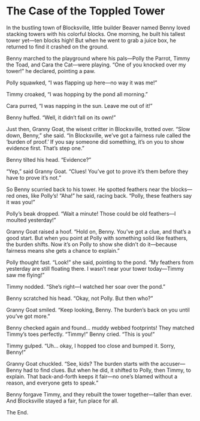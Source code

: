 # The Case of the Toppled Tower

In the bustling town of Blocksville, little builder Beaver named Benny loved stacking towers with his colorful blocks. One morning, he built his tallest tower yet—ten blocks high! But when he went to grab a juice box, he returned to find it crashed on the ground.

Benny marched to the playground where his pals—Polly the Parrot, Timmy the Toad, and Cara the Cat—were playing. “One of you knocked over my tower!” he declared, pointing a paw.

Polly squawked, “I was flapping up here—no way it was me!”

Timmy croaked, “I was hopping by the pond all morning.”

Cara purred, “I was napping in the sun. Leave me out of it!”

Benny huffed. “Well, it didn’t fall on its own!”

Just then, Granny Goat, the wisest critter in Blocksville, trotted over. “Slow down, Benny,” she said. “In Blocksville, we’ve got a fairness rule called the ‘burden of proof.’ If you say someone did something, it’s on you to show evidence first. That’s step one.”

Benny tilted his head. “Evidence?”

“Yep,” said Granny Goat. “Clues! You’ve got to prove it’s them before they have to prove it’s not.”

So Benny scurried back to his tower. He spotted feathers near the blocks—red ones, like Polly’s! “Aha!” he said, racing back. “Polly, these feathers say it was you!”

Polly’s beak dropped. “Wait a minute! Those could be old feathers—I moulted yesterday!”

Granny Goat raised a hoof. “Hold on, Benny. You’ve got a clue, and that’s a good start. But when you point at Polly with something solid like feathers, the burden shifts. Now it’s on Polly to show she didn’t do it—because fairness means she gets a chance to explain.”

Polly thought fast. “Look!” she said, pointing to the pond. “My feathers from yesterday are still floating there. I wasn’t near your tower today—Timmy saw me flying!”

Timmy nodded. “She’s right—I watched her soar over the pond.”

Benny scratched his head. “Okay, not Polly. But then who?”

Granny Goat smiled. “Keep looking, Benny. The burden’s back on you until you’ve got more.”

Benny checked again and found… muddy webbed footprints! They matched Timmy’s toes perfectly. “Timmy!” Benny cried. “This is you!”

Timmy gulped. “Uh… okay, I hopped too close and bumped it. Sorry, Benny!”

Granny Goat chuckled. “See, kids? The burden starts with the accuser—Benny had to find clues. But when he did, it shifted to Polly, then Timmy, to explain. That back-and-forth keeps it fair—no one’s blamed without a reason, and everyone gets to speak.”

Benny forgave Timmy, and they rebuilt the tower together—taller than ever. And Blocksville stayed a fair, fun place for all.

The End.

